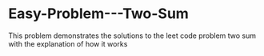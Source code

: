 # Easy-Problem---Two-Sum
This problem demonstrates the solutions to the leet code problem two sum with the explanation of how it works
